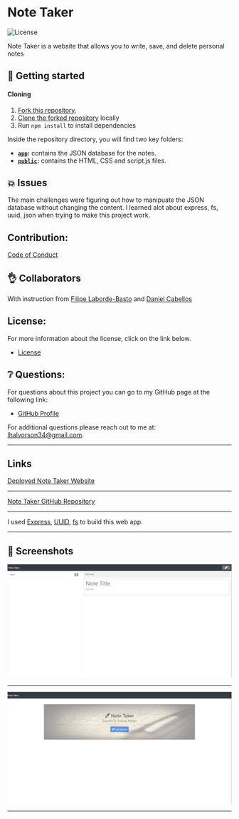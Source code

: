 # Note Taker

![License](https://img.shields.io/badge/license-MIT-blue.svg "License Badge")

Note Taker is a website that allows you to write, save, and delete personal notes

## 🏁 Getting started

#### Cloning

1. [Fork this repository](https://help.github.com/en/articles/fork-a-repo).
1. [Clone the forked repository](https://help.github.com/en/articles/cloning-a-repository) locally
1. Run `npm install` to install dependencies

Inside the repository directory, you will find two key folders:

- **[`app`](/app):** contains the JSON database for the notes.
- **[`public`](/public):** contains the HTML, CSS and script.js files.

## 💥 Issues

The main challenges were figuring out how to manipuate the JSON database without changing the content. I learned alot about express, fs, uuid, json when trying to make this project work.

## Contribution:

[Code of Conduct](./CODE_OF_CONDUCT.md)

## 👌 Collaborators

With instruction from [Filipe Laborde-Basto](https://github.com/c0dehot) and [Daniel Cabellos](https://github.com/shibeknight)

## License:

For more information about the license, click on the link below.

- [License](https://choosealicense.com/licenses/mit/)

## ❔ Questions:

For questions about this project you can go to my GitHub page at the following link:

- [GitHub Profile](https://github.com/Halvosaurus34)

For additional questions please reach out to me at: lhalvorson34@gmail.com.

---

## Links

[Deployed Note Taker Website](https://powerful-citadel-42030.herokuapp.com/)

---

[Note Taker GitHub Repository](https://github.com/Halvosaurus34/Note-Taker)

---

I used [Express](https://www.npmjs.com/package/express), [UUID](https://www.npmjs.com/package/uuid), [fs](https://www.w3schools.com/nodejs/nodejs_filesystem.asp) to build this web app.

---

## 👀 Screenshots

![Website Screenshot](./public/assets/screenshot.PNG)

---

![Website Screenshot](./public/assets/indexscreenshot.PNG)

---
